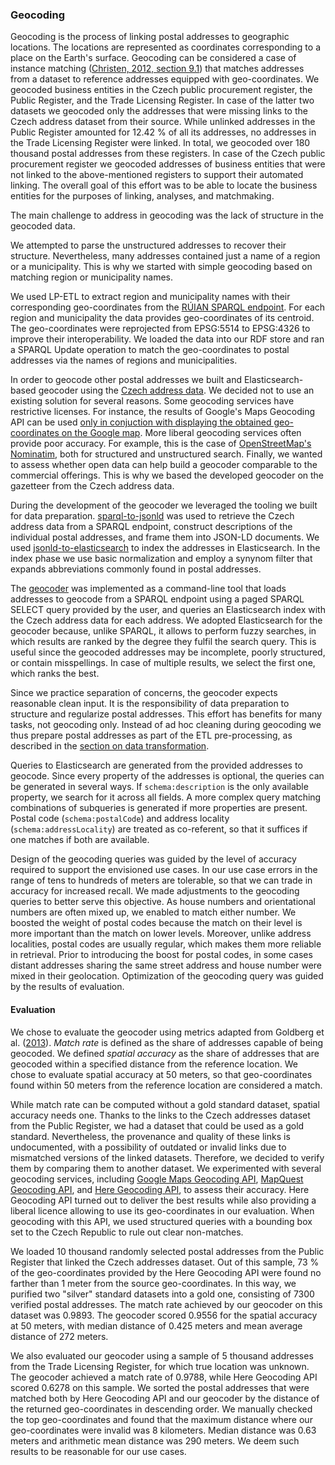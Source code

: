 ### Geocoding

Geocoding is the process of linking postal addresses to geographic locations.
The locations are represented as coordinates corresponding to a place on the Earth's surface.
Geocoding can be considered a case of instance matching ([Christen, 2012, section 9.1](#Christen2012)) that matches addresses from a dataset to reference addresses equipped with geo-coordinates.
We geocoded business entities in the Czech public procurement register, the Public Register, and the Trade Licensing Register.
In case of the latter two datasets we geocoded only the addresses that were missing links to the Czech address dataset from their source.
While unlinked addresses in the Public Register amounted for 12.42 % of all its addresses, no addresses in the Trade Licensing Register were linked.
In total, we geocoded over 180 thousand postal addresses from these registers.
In case of the Czech public procurement register we geocoded addresses of business entities that were not linked to the above-mentioned registers to support their automated linking.
The overall goal of this effort was to be able to locate the business entities for the purposes of linking, analyses, and matchmaking.

The main challenge to address in geocoding was the lack of structure in the geocoded data.
<!--
// We don't do geocoding of non-organization addresses that contain only `schema:description`, hence commented out.
87.22 % postal addresses in the Czech public procurement register have only unstructured `schema:description`.
-->
We attempted to parse the unstructured addresses to recover their structure. 
Nevertheless, many addresses contained just a name of a region or a municipality.
This is why we started with simple geocoding based on matching region or municipality names.

We used LP-ETL to extract region and municipality names with their corresponding geo-coordinates from the [RÚIAN SPARQL endpoint](http://ruian.linked.opendata.cz:8890/sparql).
For each region and municipality the data provides geo-coordinates of its centroid.
The geo-coordinates were reprojected from EPSG:5514 to EPSG:4326 to improve their interoperability.
We loaded the data into our RDF store and ran a SPARQL Update operation to match the geo-coordinates to postal addresses via the names of regions and municipalities.

In order to geocode other postal addresses we built and Elasticsearch-based geocoder using the [Czech address data](#czech-addresses).
We decided not to use an existing solution for several reasons.
Some geocoding services have restrictive licenses.
For instance, the results of Google's Maps Geocoding API can be used [only in conjuction with displaying the obtained geo-coordinates on the Google map](https://developers.google.com/maps/documentation/geocoding/policies#map).
More liberal geocoding services often provide poor accuracy.
For example, this is the case of [OpenStreetMap's Nominatim](http://wiki.openstreetmap.org/wiki/Nominatim), both for structured and unstructured search.
Finally, we wanted to assess whether open data can help build a geocoder comparable to the commercial offerings.
This is why we based the developed geocoder on the gazetteer from the Czech address data.

During the development of the geocoder we leveraged the tooling we built for data preparation.
[sparql-to-jsonld](https://github.com/jindrichmynarz/sparql-to-jsonld) was used to retrieve the Czech address data from a SPARQL endpoint, construct descriptions of the individual postal addresses, and frame them into JSON-LD documents.
We used [jsonld-to-elasticsearch](https://github.com/jindrichmynarz/jsonld-to-elasticsearch) to index the addresses in Elasticsearch.
In the index phase we use basic normalization and employ a synynom filter that expands abbreviations commonly found in postal addresses.

The [geocoder](https://github.com/jindrichmynarz/elasticsearch-geocoding) was implemented as a command-line tool that loads addresses to geocode from a SPARQL endpoint using a paged SPARQL SELECT query provided by the user, and queries an Elasticsearch index with the Czech address data for each address.
We adopted Elasticsearch for the geocoder because, unlike SPARQL, it allows to perform fuzzy searches, in which results are ranked by the degree they fulfil the search query.
This is useful since the geocoded addresses may be incomplete, poorly structured, or contain misspellings.
In case of multiple results, we select the first one, which ranks the best.

Since we practice separation of concerns, the geocoder expects reasonable clean input.
It is the responsibility of data preparation to structure and regularize postal addresses.
This effort has benefits for many tasks, not geocoding only.
Instead of ad hoc cleaning during geocoding we thus prepare postal addresses as part of the ETL pre-processing, as described in the [section on data transformation](#transformation).

Queries to Elasticsearch are generated from the provided addresses to geocode.
Since every property of the addresses is optional, the queries can be generated in several ways.
If `schema:description` is the only available property, we search for it across all fields.
A more complex query matching combinations of subqueries is generated if more properties are present.
Postal code (`schema:postalCode`) and address locality (`schema:addressLocality`) are treated as co-referent, so that it suffices if one matches if both are available.

Design of the geocoding queries was guided by the level of accuracy required to support the envisioned use cases.
In our use case errors in the range of tens to hundreds of meters are tolerable, so that we can trade in accuracy for increased recall.
We made adjustments to the geocoding queries to better serve this objective.
As house numbers and orientational numbers are often mixed up, we enabled to match either number.
We boosted the weight of postal codes because the match on their level is more important than the match on lower levels.
Moreover, unlike address localities, postal codes are usually regular, which makes them more reliable in retrieval.
Prior to introducing the boost for postal codes, in some cases distant addresses sharing the same street address and house number were mixed in their geolocation.
Optimization of the geocoding query was guided by the results of evaluation.

#### Evaluation

We chose to evaluate the geocoder using metrics adapted from Goldberg et al. ([2013](#Goldberg2013)).
*Match rate* is defined as the share of addresses capable of being geocoded.
We defined *spatial accuracy* as the share of addresses that are geocoded within a specified distance from the reference location.
We chose to evaluate spatial accuracy at 50 meters, so that geo-coordinates found within 50 meters from the reference location are considered a match.

While match rate can be computed without a gold standard dataset, spatial accuracy needs one.
Thanks to the links to the Czech addresses dataset from the Public Register, we had a dataset that could be used as a gold standard.
Nevertheless, the provenance and quality of these links is undocumented, with a possibility of outdated or invalid links due to mismatched versions of the linked datasets.
Therefore, we decided to verify them by comparing them to another dataset.
We experimented with several geocoding services, including [Google Maps Geocoding API](https://developers.google.com/maps/documentation/geocoding), [MapQuest Geocoding API](https://developer.mapquest.com/products/geocoding), and [Here Geocoding API](https://developer.here.com/rest-apis/documentation/geocoder), to assess their accuracy.
Here Geocoding API turned out to deliver the best results while also providing a liberal licence allowing to use its geo-coordinates in our evaluation.
When geocoding with this API, we used structured queries with a bounding box set to the Czech Republic to rule out clear non-matches.

We loaded 10 thousand randomly selected postal addresses from the Public Register that linked the Czech addresses dataset.
Out of this sample, 73 % of the geo-coordinates provided by the Here Geocoding API were found no farther than 1 meter from the source geo-coordinates.
In this way, we purified two "silver" standard datasets into a gold one, consisting of 7300 verified postal addresses.
The match rate achieved by our geocoder on this dataset was 0.9893.
The geocoder scored 0.9556 for the spatial accuracy at 50 meters, with median distance of 0.425 meters and mean average distance of 272 meters.
<!-- Spatial accuracy at 1 meter = 0.9507 -->

We also evaluated our geocoder using a sample of 5 thousand addresses from the Trade Licensing Register, for which true location was unknown.
The geocoder achieved a match rate of 0.9788, while Here Geocoding API scored 0.6278 on this sample.
We sorted the postal addresses that were matched both by Here Geocoding API and our geocoder by the distance of the returned geo-coordinates in descending order.
We manually checked the top geo-coordinates and found that the maximum distance where our geo-coordinates were invalid was 8 kilometers.
Median distance was 0.63 meters and arithmetic mean distance was 290 meters.
We deem such results to be reasonable for our use cases.

<!--
Match rate for a sample of 5000 postal addresses from the Trade Licensing Register:
Here Geocoding API: 0.6278 
- Our geocoder: 0.9788
- Overlap: 0.6278
-->
